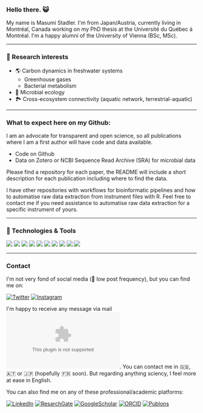 ### Hello there. :smiley_cat:

My name is Masumi Stadler.
I'm from Japan/Austria, currently living in Montréal, Canada working on my PhD thesis at the Université du Québec à Montréal. I'm a happy alumni of the University of Vienna (BSc, MSc).

---

### 🔬 Research interests

* :earth_americas: Carbon dynamics in freshwater systems
  * Greenhouse gases
  * Bacterial metabolism
* :microbe: Microbial ecology
* :national_park: Cross-ecosystem connectivity (aquatic network, terrestrial-aquatic)

---

### What to expect here on my Github:

I am an advocate for transparent and open science, so all publications where I am a first author will have code and data available.

* Code on Github
* Data on Zotero or NCBI Sequence Read Archive (SRA) for microbial data

Please find a repository for each paper, the README will include a short description for each publication including where to find the data.

I have other repositories with workflows for bioinformatic pipelines and how to automatise raw data extraction from instrument files with R.
Feel free to contact me if you need assistance to automatise raw data extraction for a specific instrument of yours.

---

### 🔧 Technologies & Tools

![](https://img.shields.io/badge/OS-Linux-informational?style=flat&logo=linux&logoColor=white&color=2bbc8a)
![](https://img.shields.io/badge/OS-Windows-informational?style=flat&logo=windows&logoColor=white&color=2bbc8a)
![](https://img.shields.io/badge/OS-macOS-informational?style=flat&logo=apple&logoColor=white&color=2bbc8a)
![](https://img.shields.io/badge/Code-R-informational?style=flat&logo=R&logoColor=white&color=2bbc8a)
![](https://img.shields.io/badge/Markup-Markdown-informational?style=flat&logo=Rstudio&logoColor=white&color=2bbc8a)
![](https://img.shields.io/badge/Markup-LaTeX-informational?style=flat&logo=latex&logoColor=white&color=2bbc8a)
![](https://img.shields.io/badge/Version_Control-Git-informational?style=flat&logo=git&logoColor=white&color=2bbc8a)
![](https://img.shields.io/badge/Geospatial-ArcGIS-informational?style=flat&color=2bbc8a)
![](https://img.shields.io/badge/Geospatial-QGIS-informational?style=flat&logo=qgis&logoColor=white&color=2bbc8a)
![](https://img.shields.io/badge/Imaging-ImageJ-informational?style=flat&color=2bbc8a)

---

### Contact

I'm not very fond of social media (🚨 low post frequency), but you can find me on:

[![Twitter](https://img.shields.io/badge/Twitter-@masumistadler-informational?style=social&logo=twitter&logoColor=blue&color=2bbc8a)](https://twitter.com/masumistadler)
[![Instagram](https://img.shields.io/badge/Instagram-@masumistadler-informational?style=social&logo=instagram&logoColor=white&color=2bbc8a)](https://www.instagram.com/masumistadler/)

I'm happy to receive any message via mail ![m.stadler.jp.at@gmail.com](m.stadler.jp.at@gmail.com).
You can contact me in :uk:, :austria: or :jp: (hopefully :fr: soon). But regarding anything sciency, I feel more at ease in English.

You can also find me on any of these professional/academic platforms:

[![LinkedIn](https://img.shields.io/badge/LinkedIn--informational?style=social&logo=linkedin&logoColor=blue&color=2bbc8a)](https://www.linkedin.com/in/masumistadler/)
[![ResarchGate](https://img.shields.io/badge/ResearchGate--informational?style=social&logo=researchgate&logoColor=2bbc8a?&color=2bbc8a)](https://www.researchgate.net/profile/Masumi_Stadler)
[![GoogleScholar](https://img.shields.io/badge/Google_Scholar--informational?style=social&logo=google-scholar&logoColor=blue&color=2bbc8a)](https://scholar.google.com/citations?user=WDlaK4IAAAAJ&hl=en)
[![ORCID](https://img.shields.io/badge/ORCID--informational?style=social&logo=ORCID&logoColor=success&color=2bbc8a)](https://orcid.org/0000-0001-5048-8436)
[![Publons](https://img.shields.io/badge/Publons--informational?style=social&logo=publons&logoColor=steelblue&color=2bbc8a)](https://publons.com/researcher/3540205/masumi-stadler/)

